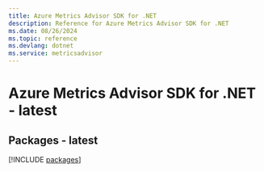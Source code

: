 ```yaml
---
title: Azure Metrics Advisor SDK for .NET
description: Reference for Azure Metrics Advisor SDK for .NET
ms.date: 08/26/2024
ms.topic: reference
ms.devlang: dotnet
ms.service: metricsadvisor
---
```

# Azure Metrics Advisor SDK for .NET - latest
## Packages - latest
[!INCLUDE [packages](metrics-advisor-index.md)]